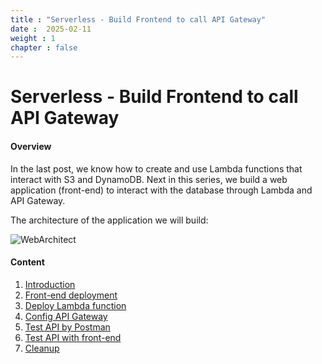 ```yaml
---
title : "Serverless - Build Frontend to call API Gateway"
date :  2025-02-11
weight : 1 
chapter : false
---
```

# Serverless - Build Frontend to call API Gateway

#### Overview

In the last post, we know how to create and use Lambda functions that interact with S3 and DynamoDB. Next in this series, we build a web application (front-end) to interact with the database through Lambda and API Gateway.

The architecture of the application we will build:

![WebArchitect](/images/serverless-architect-diagram.png?width=50pc)

#### Content

1. [Introduction](1-introduce/)
2. [Front-end deployment](2-front-end-deployment/)
3. [Deploy Lambda function](3-deploy-lambda-function/)
4. [Config API Gateway](4-config-api-gw/)
5. [Test API by Postman](5-test-api-by-postman/)
6. [Test API with front-end](6-test-front-end/)
7. [Cleanup](7-cleanup)
